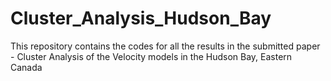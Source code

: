 # Cluster_Analysis_Hudson_Bay
This repository contains the codes for all the results in the submitted paper - Cluster Analysis of the Velocity models in the Hudson Bay, Eastern Canada
